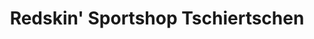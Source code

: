 ---
title: "Redskin' Sportshop Tschiertschen"
url: /tschiertschen/redskin-sportshop-tschiertschen/
shop: Sport
---